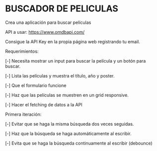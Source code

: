 # BUSCADOR DE PELICULAS

Crea una aplicación para buscar películas

API a usar: <https://www.omdbapi.com/>

Consigue la API Key en la propia página web registrando tu email.

Requerimientos:

[-] Necesita mostrar un input para buscar la película y un botón para buscar.

[-] Lista las películas y muestra el título, año y poster.

[-] Que el formulario funcione

[-] Haz que las películas se muestren en un grid responsive.

[-] Hacer el fetching de datos a la API

Primera iteración:

[-] Evitar que se haga la misma búsqueda dos veces seguidas.

[-] Haz que la búsqueda se haga automáticamente al escribir.

[-] Evita que se haga la búsqueda continuamente al escribir (debounce)
